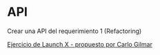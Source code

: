 # API

Crear una API del requerimiento 1 (Refactoring)

[Ejercicio de Launch X - propuesto por Carlo Gilmar](https://github.com/LaunchX-InnovaccionVirtual/MissionNodeJS/blob/main/semanas/semana_4/2_api_fizzbuzz_parte2.md)
